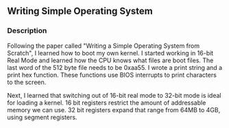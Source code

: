 ## Writing Simple Operating System


### Description


Following the paper called "Writing a Simple Operating System from Scratch", I 
learned how to boot my own kernel. I started working in 16-bit Real Mode and 
learned how the CPU knows what files are boot files. The last word of the 512 
byte file needs to be 0xaa55. I wrote a print string and a print hex function. 
These functions use BIOS interrupts to print characters to the screen. 

Next, I learned that switching out of 16-bit real mode to 32-bit mode is 
ideal for loading a kernel. 16 bit registers restrict the amount of addressable 
memory we can use. 32 bit registers expand that range from 64MB to 4GB, using 
segment registers. 
